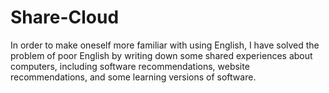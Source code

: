 # Share-Cloud

In order to make oneself more familiar with using English, I have solved the problem of poor English by writing down some shared experiences about computers, including software recommendations, website recommendations, and some learning versions of software.
